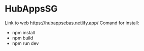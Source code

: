 # HubAppsSG
Link to web https://hubappsebas.netlify.app/
Comand for install:
* npm install
* npm build
* npm run dev

